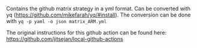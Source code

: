 Contains the github matrix strategy in a yml format. 
Can be converted with yq (https://github.com/mikefarah/yq/#install).
The conversion can be done with ```yq -p yaml -o json matrix_ARM.yml```

The original instructions for this github action can be found here: https://github.com/jitsejan/local-github-actions